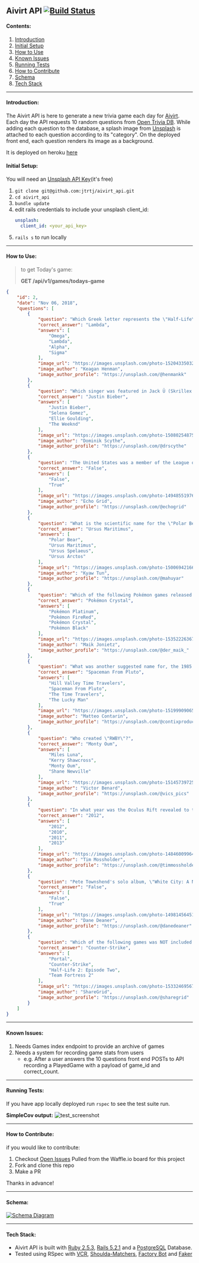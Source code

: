 ## Aivirt API [![Build Status](https://travis-ci.org/jtrtj/aivirt_api.svg?branch=master)](https://travis-ci.org/jtrtj/aivirt_api)
#### Contents:
1. [Introduction](#introduction)
1. [Initial Setup](#initial-setup)
1. [How to Use](#how-to-use)
1. [Known Issues](#known-issues)
1. [Running Tests](#running-tests)
1. [How to Contribute](#how-to-contribute)
1. [Schema](#schema)
1. [Tech Stack](#tech-stack)
---
#### Introduction:
The Aivirt API is here to generate a new trivia game each day for [Aivirt](https://jtrtj.github.io/aivirt/). Each day the API requests 10 random questions from [Open Trivia DB](https://opentdb.com/api_config.php). While adding each question to the database, a splash image from [Unsplash](https://unsplash.com/developers) is attached to each question according to its "category". On the deployed front end, each question renders its image as a background.

It is deployed on heroku [here](https://aivirt-api.herokuapp.com/api/)
#### Initial Setup:
You will need an [Unsplash API Key](https://unsplash.com/developers)(it's free)
1. `git clone git@github.com:jtrtj/aivirt_api.git`
1. `cd aivirt_api`
1. `bundle update`
1. edit rails credentials to include your unsplash client_id:
   ```yml
   unsplash:
     client_id: <your_api_key>
   ```
1. `rails s` to run locally

---

#### How to Use:
>
> to get Today's game:
>
> __GET /api/v1/games/todays-game__
>

```json
{
    "id": 2,
    "date": "Nov 06, 2018",
    "questions": [
        {
            "question": "Which Greek letter represents the \"Half-Life\" logo?",
            "correct_answer": "Lambda",
            "answers": [
                "Omega",
                "Lambda",
                "Alpha",
                "Sigma"
            ],
            "image_url": "https://images.unsplash.com/photo-1520433503211-07a1dc4b5327?ixlib=rb-0.3.5&q=85&fm=jpg&crop=entropy&cs=srgb&ixid=eyJhcHBfaWQiOjQxMjM5fQ&s=b5da5c56de1235883d59480b4109c29a",
            "image_author": "Keagan Henman",
            "image_author_profile": "https://unsplash.com/@henmankk"
        },
        {
            "question": "Which singer was featured in Jack Ü (Skrillex & Diplo)'s 2015 song 'Where Are Ü Now'?",
            "correct_answer": "Justin Bieber",
            "answers": [
                "Justin Bieber",
                "Selena Gomez",
                "Ellie Goulding",
                "The Weeknd"
            ],
            "image_url": "https://images.unsplash.com/photo-1508025487571-d8ea8d0afe54?ixlib=rb-0.3.5&q=85&fm=jpg&crop=entropy&cs=srgb&ixid=eyJhcHBfaWQiOjQxMjM5fQ&s=16a08ab87d2c6230dbfdf3593b1fea89",
            "image_author": "Dominik Scythe",
            "image_author_profile": "https://unsplash.com/@drscythe"
        },
        {
            "question": "The United States was a member of the League of Nations.",
            "correct_answer": "False",
            "answers": [
                "False",
                "True"
            ],
            "image_url": "https://images.unsplash.com/photo-1494855197644-d88dab96308c?ixlib=rb-0.3.5&q=85&fm=jpg&crop=entropy&cs=srgb&ixid=eyJhcHBfaWQiOjQxMjM5fQ&s=b13d5b40b12c851d5599b1d5cb74f4d3",
            "image_author": "Echo Grid",
            "image_author_profile": "https://unsplash.com/@echogrid"
        },
        {
            "question": "What is the scientific name for the \"Polar Bear\"?",
            "correct_answer": "Ursus Maritimus",
            "answers": [
                "Polar Bear",
                "Ursus Maritimus",
                "Ursus Spelaeus",
                "Ursus Arctos"
            ],
            "image_url": "https://images.unsplash.com/photo-1500694216671-a4e54fc4b513?ixlib=rb-0.3.5&q=85&fm=jpg&crop=entropy&cs=srgb&ixid=eyJhcHBfaWQiOjQxMjM5fQ&s=8373d4b5b12df8981164c2d5084c0444",
            "image_author": "Kyaw Tun",
            "image_author_profile": "https://unsplash.com/@mahuyar"
        },
        {
            "question": "Which of the following Pokémon games released first?",
            "correct_answer": "Pokémon Crystal",
            "answers": [
                "Pokémon Platinum",
                "Pokémon FireRed",
                "Pokémon Crystal",
                "Pokémon Black"
            ],
            "image_url": "https://images.unsplash.com/photo-1535222636729-76586bf52493?ixlib=rb-0.3.5&q=85&fm=jpg&crop=entropy&cs=srgb&ixid=eyJhcHBfaWQiOjQxMjM5fQ&s=473e56dbae99728499dd1a32b8ef34d1",
            "image_author": "Maik Jonietz",
            "image_author_profile": "https://unsplash.com/@der_maik_"
        },
        {
            "question": "What was another suggested name for, the 1985 film, Back to the Future?",
            "correct_answer": "Spaceman From Pluto",
            "answers": [
                "Hill Valley Time Travelers",
                "Spaceman From Pluto",
                "The Time Travelers",
                "The Lucky Man"
            ],
            "image_url": "https://images.unsplash.com/photo-1519990906521-c2ac5de015d1?ixlib=rb-0.3.5&q=85&fm=jpg&crop=entropy&cs=srgb&ixid=eyJhcHBfaWQiOjQxMjM5fQ&s=21b6e5ee7f48c190557a0412a5d0fa2c",
            "image_author": "Matteo Contarin",
            "image_author_profile": "https://unsplash.com/@contixproduction"
        },
        {
            "question": "Who created \"RWBY\"?",
            "correct_answer": "Monty Oum",
            "answers": [
                "Miles Luna",
                "Kerry Shawcross",
                "Monty Oum",
                "Shane Newville"
            ],
            "image_url": "https://images.unsplash.com/photo-1514573972552-9cb02d6b3d38?ixlib=rb-0.3.5&q=85&fm=jpg&crop=entropy&cs=srgb&ixid=eyJhcHBfaWQiOjQxMjM5fQ&s=ab94875a07842792ba55a68935af1d0b",
            "image_author": "Victor Benard",
            "image_author_profile": "https://unsplash.com/@vics_pics"
        },
        {
            "question": "In what year was the Oculus Rift revealed to the public through a Kickstarter campaign?",
            "correct_answer": "2012",
            "answers": [
                "2012",
                "2010",
                "2011",
                "2013"
            ],
            "image_url": "https://images.unsplash.com/photo-1484600996405-3f72130ce59f?ixlib=rb-0.3.5&q=85&fm=jpg&crop=entropy&cs=srgb&ixid=eyJhcHBfaWQiOjQxMjM5fQ&s=11ead990c78874eaba764febb55c4ae1",
            "image_author": "Tim Mossholder",
            "image_author_profile": "https://unsplash.com/@timmossholder"
        },
        {
            "question": "Pete Townshend's solo album, \"White City: A Novel\", is set in the metropolitan area of Chicago.",
            "correct_answer": "False",
            "answers": [
                "False",
                "True"
            ],
            "image_url": "https://images.unsplash.com/photo-1498145645178-ab2c7cebc433?ixlib=rb-0.3.5&q=85&fm=jpg&crop=entropy&cs=srgb&ixid=eyJhcHBfaWQiOjQxMjM5fQ&s=8effd6202acd8480ccbbcc49aac1d397",
            "image_author": "Dane Deaner",
            "image_author_profile": "https://unsplash.com/@danedeaner"
        },
        {
            "question": "Which of the following games was NOT included in Valve's Orange Box?",
            "correct_answer": "Counter-Strike",
            "answers": [
                "Portal",
                "Counter-Strike",
                "Half-Life 2: Episode Two",
                "Team Fortress 2"
            ],
            "image_url": "https://images.unsplash.com/photo-1533246956710-a9f4a2670e87?ixlib=rb-0.3.5&q=80&fm=jpg&crop=entropy&cs=tinysrgb&ixid=eyJhcHBfaWQiOjQxMjM5fQ&s=5822f95ee49eea98cc7bea5fa6360d14",
            "image_author": "ShareGrid",
            "image_author_profile": "https://unsplash.com/@sharegrid"
        }
    ]
}
```

---

#### Known Issues:
1. Needs Games index endpoint to provide an archive of games
1. Needs a system for recording game stats from users
   * e.g. After a user answers the 10 questions front end POSTs to API recording a PlayedGame with a payload of game_id and correct_count.
  
---
#### Running Tests:

If you have app locally deployed run `rspec` to see the test suite run.

__SimpleCov output:__
![test_screenshot](https://i.imgur.com/vO8Gq7w.png)

---
#### How to Contribute:
if you would like to contribute:
1. Checkout [Open Issues](https://github.com/jtrtj/aivirt_api/issues) Pulled from the Waffle.io board for this project
1. Fork and clone this repo
1. Make a PR

Thanks in advance!

---
#### Schema:
[![Schema Diagram](https://i.imgur.com/GWf2Y6I.png)](https://dbdiagram.io/d/5be1f4c17928be0014fb6786)

---
#### Tech Stack:
* Aivirt API is built with [Ruby 2.5.3](https://github.com/ruby/ruby/tree/v2_5_3), [Rails 5.2.1](https://github.com/rails/rails/tree/v5.2.1) and a [PostgreSQL](https://www.postgresql.org/) Database.
* Tested using RSpec with [VCR](https://github.com/vcr/vcr), [Shoulda-Matchers](https://github.com/thoughtbot/shoulda-matchers), [Factory Bot](https://github.com/thoughtbot/factory_bot_rails) and [Faker](https://github.com/stympy/faker)



